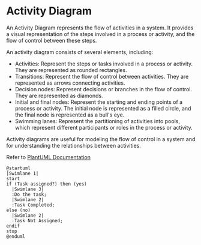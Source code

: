 # Activity Diagram

An Activity Diagram represents the flow of activities in a system. It provides a visual representation of the steps involved in a process or activity, and the flow of control between these steps.

An activity diagram consists of several elements, including:

- Activities: Represent the steps or tasks involved in a process or activity. They are represented as rounded rectangles.
- Transitions: Represent the flow of control between activities. They are represented as arrows connecting activities.
- Decision nodes: Represent decisions or branches in the flow of control. They are represented as diamonds.
- Initial and final nodes: Represent the starting and ending points of a process or activity. The initial node is represented as a filled circle, and the final node is represented as a bull's eye.
- Swimming lanes: Represent the partitioning of activities into pools, which represent different participants or roles in the process or activity.

Activity diagrams are useful for modeling the flow of control in a system and for understanding the relationships between activities.

Refer to [PlantUML Documentation](https://plantuml.com/activity-diagram-beta)

``` plantuml
@startuml
|Swimlane 1|
start
if (Task assigned?) then (yes)
  |Swimlane 3| 
  :Do the task;
  |Swimlane 2| 
  :Task Completed;
else (no)
  |Swimlane 2| 
  :Task Not Assigned;
endif
stop
@enduml
```
